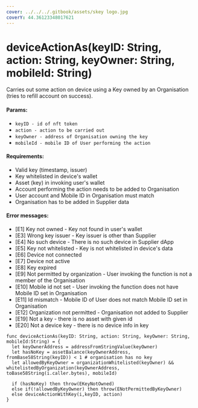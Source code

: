 ```yaml
---
cover: ../../../.gitbook/assets/skey logo.jpg
coverY: 44.36123348017621
---
```


# deviceActionAs(keyID: String, action: String, keyOwner: String, mobileId: String)

Carries out some action on device using a Key owned by an Organisation (tries to refill account on success).

#### Params:

* `keyID - id of nft token`
* `action - action to be carried out`
* `keyOwner - address of Organisation owning the key`
* `mobileId - mobile ID of User performing the action`

#### Requirements:

* Valid key (timestamp, issuer)
* Key whitelisted in device's wallet
* Asset (key) in invoking user's wallet
* Account performing the action needs to be added to Organisation
* User account and Mobile ID in Organisation must match
* Organisation has to be added in Supplier data

#### **Error messages:**

* \[E1] Key not owned - Key not found in user's wallet
* \[E3] Wrong key issuer - Key issuer is other than Supplier
* \[E4] No such device -  There is no such device in Supplier dApp
* \[E5] Key not whitelisted - Key is not whitelisted in device's data
* \[E6] Device not connected
* \[E7] Device not active
* \[E8] Key expired
* \[E9] Not permitted by organization - User invoking the function is not a member of the Organisation
* \[E10] Mobile id not set - User invoking the function does not have Mobile ID set in Organisation
* \[E11] Id mismatch - Mobile ID of User does not match Mobile ID set in Organisation
* \[E12] Organization not permitted - Organisation not added to Supplier
* \[E19] Not a key - there is no asset with given id
* \[E20] Not a device key - there is no device info in key

```
func deviceActionAs(keyID: String, action: String, keyOwner: String, mobileId:String) = {
  let keyOwnerAddress = addressFromStringValue(keyOwner)
  let hasNoKey = assetBalance(keyOwnerAddress, fromBase58String(keyID)) < 1 # organisation has no key
  let allowedByKeyOwner = organizationWhitelisted(keyOwner) && whitelistedByOrganization(keyOwnerAddress, toBase58String(i.caller.bytes), mobileId)

  if (hasNoKey) then throw(EKeyNotOwned)
  else if(!allowedByKeyOwner) then throw(ENotPermittedByKeyOwner)
  else deviceActionWithKey(i,keyID, action) 
}
```
